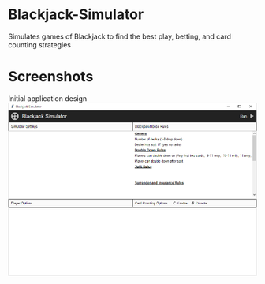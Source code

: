 # Blackjack-Simulator
Simulates games of Blackjack to find the best play, betting, and card counting strategies

# Screenshots
Initial application design
![alt text](https://raw.githubusercontent.com/palu3492/Blackjack-Simulator/master/images/screenshot.png)

